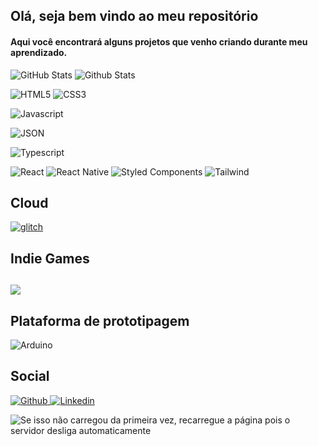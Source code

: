 ## Olá, seja bem vindo ao meu repositório
#### Aqui você encontrará alguns projetos que venho criando durante meu aprendizado.

![GitHub Stats](https://github-readme-stats.vercel.app/api?username=Alex5ander&show_icons=true&theme=dark)
![Github Stats](https://github-readme-stats.vercel.app/api/top-langs/?username=Alex5ander&show_icons=true&theme=dark&layout=compact)

![HTML5](https://img.shields.io/badge/HTML5-E34F26?style=for-the-badge&logo=html5&logoColor=white)
![CSS3](https://img.shields.io/badge/CSS3-1572B6?style=for-the-badge&logo=css3&logoColor=white)

![Javascript](https://img.shields.io/badge/JavaScript-323330?style=for-the-badge&logo=javascript&logoColor=F7DF1E)

![JSON](https://img.shields.io/badge/json-5E5C5C?style=for-the-badge&logo=json&logoColor=white)

![Typescript](https://img.shields.io/badge/TypeScript-007ACC?style=for-the-badge&logo=typescript&logoColor=white)

<img src="https://img.shields.io/badge/React-20232A?style=for-the-badge&logo=react&logoColor=61DAFB" alt="React" title="React" />
<img src="https://img.shields.io/badge/React_Native-20232A?style=for-the-badge&logo=react&logoColor=61DAFB" alt="React Native" title="React Native" />
<img src="https://img.shields.io/badge/styled--components-DB7093?style=for-the-badge&logo=styled-components&logoColor=white" alt="Styled Components" title="Styled Components" />
<img src="https://img.shields.io/badge/Tailwind_CSS-38B2AC?style=for-the-badge&logo=tailwind-css&logoColor=white" alt="Tailwind" title="Tailwind" />

<h2>Cloud</h2>
<a href="https://glitch.com/@Alex5ander" title="glitch" >
    <img src="https://img.shields.io/badge/Glitch-2800ff?style=for-the-badge&logo=glitch&logoColor=white" alt="glitch" title="glitch" />
</a>

<h2>Indie Games<h2>
<a href="https://alex5ander.itch.io/" title="Indie Games">
    <img src="https://img.shields.io/badge/Itch.io-FA5C5C?style=for-the-badge&logo=itchdotio&logoColor=white" >
</a>

<h2>Plataforma de prototipagem</h2>
<img alt="Arduino" title="Arduino" src="https://img.shields.io/badge/-Arduino-00979D?style=for-the-badge&logo=Arduino&logoColor=white" />

<h2>Social</h2>
<a href="https://github.com/Alex5ander" title="Meu Github" >
    <img alt="Github" title="Github" src="https://img.shields.io/badge/GitHub-100000?style=for-the-badge&logo=github&logoColor=white" />
</a>
<a href="https://www.linkedin.com/in/alexsander-gutierrez-gon%C3%A7alves-aa2266163" title="Linkedin">
    <img alt="Linkedin" title="Linkedin" src="https://img.shields.io/badge/LinkedIn-0077B5?style=for-the-badge&logo=linkedin&logoColor=white" />
</a>
<p>
    <img title="Widget customizado feito utilizando express e mongodb" alt="Se isso não carregou da primeira vez, recarregue a página pois o servidor desliga automaticamente" src="https://github-profile-custom-widget.glitch.me/" />
</p>

